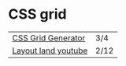 # CSS grid

|  |  |
| :--- | :--- |
| [CSS Grid Generator](https://cssgrid-generator.netlify.com/) | 3/4 |
| [Layout land youtube](https://www.youtube.com/watch?v=FEnRpy9Xfes&list=PLbSquHt1VCf1x_-1ytlVMT0AMwADlWtc1) | 2/12 |

